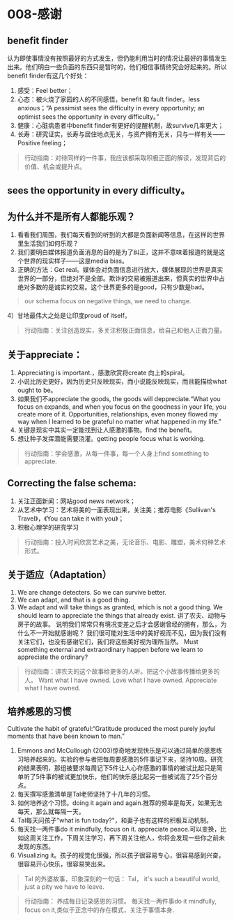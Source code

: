 # 008-感谢
## benefit finder
认为即使事情没有按照最好的方式发生，但仍能利用当时的情况让最好的事情发生出来。他们明白一些负面的东西只是暂时的，他们相信事情终究会好起来的。所以benefit finder有这几个好处： 
1. 感受：Feel better；
2. 心态：被火烧了家园的人的不同感悟，benefit 和 fault finder。less anxious；“A pessimist sees the difficulty in every opportunity; an optimist sees the opportunity in every difficulty。”
3. 健康：心脏病患者中benefit finder有更好的提醒机制，故survive几率更大； 
4. 长寿：研究证实，长寿与居住地点无关，与资产拥有无关，只与一样有关——Positive feeling；
> 行动指南：对待同样的一件事，我应该都采取积极正面的解读，发现背后的价值、机会或提升点。
## sees the opportunity in every difficulty。 
## 为什么并不是所有人都能乐观？
1. 看看我们周围，我们每天看到的听到的大都是负面新闻等信息，在这样的世界里生活我们如何乐观？ 
2. 我们要明白媒体报道负面消息的目的是为了纠正，这并不意味着报道的就是这个世界的现实样子——这是media bias。
3. 正确的方法：Get real。媒体会对负面信息进行放大，媒体展现的世界是真实世界的一部分，但绝对不是全部。欺诈的交易被报道出来，但真实的世界中占绝对多数的是诚实的交易。这个世界更多的是good，只有少数是bad。 
> our schema focus on negative things, we need to change.
> 
4）甘地最伟大之处是让印度proud of itself。 
> 行动指南：关注创造现实，多关注积极正面信息，给自己和他人正面力量。 
## 关于appreciate：
1. Appreciating is important.，感激欣赏将create 向上的spiral。
2. 小说比历史更好，因为历史只反映现实，而小说能反映现实，而且能描绘what ought to be。 
3. 如果我们不appreciate the goods, the goods will deppreciate.“What you focus on expands, and when you focus on the goodness in your life, you create more of it. Opportunities, relationships, even money flowed my way when I learned to be grateful no matter what happened in my life.” 
4. 关键是现实中其实一定能找到让人感激的事物。find the benefit。 
5. 想让种子发挥潜能需要浇灌。getting people focus what is working.
> 行动指南：学会感激，从每一件事，每一个人身上find something to appreciate.

 ## Correcting the false schema: 
1. 关注正面新闻：网站good news network； 
2. 从艺术中学习：艺术将美的一面表现出来，关注美；推荐电影《Sullivan's Travel》，《You can take it with you》；
3. 积极心理学的研究学习 
> 行动指南：投入时间欣赏艺术之美，无论音乐、电影、雕塑，美术何种艺术形式。 
## 关于适应（Adaptation） 
1. We are change detecters. So we can survive better. 
2. We can adapt, and that is a good thing. 
3.  We adapt and will take things as granted, which is not a good thing. 
We should learn to appreciate the things that already exist. 
讲了农夫、动物与房子的故事。
说明我们常常只有境况变差之后才会感谢曾经的拥有，那么，为什么不一开始就感谢呢？
我们很可能对生活中的美好视而不见，因为我们没有关注它们，也没有感谢它们，我们将这些美好视为理所当然。
Must something external and extraordinary happen before we learn to appreciate the ordinary?
> 行动指南：讲农夫的这个故事给更多的人听。把这个小故事传播给更多的人。
Want what I have owned. 
Love what I have owned. 
Appreciate what I have owned. 
## 培养感恩的习惯 
Cultivate the habit of grateful:“Gratitude produced the most purely joyful moments that have been known to man.”
 1.  Emmons and McCullough (2003)惊奇地发现快乐是可以通过简单的感恩练习培养起来的。实验的参与者把每周要感激的5件事记下来，坚持10周。研究的结果表明，那组被要求每周记下5件让人心存感激的事情的被试比起只是简单听了5件事的被试更加快乐，他们的快乐感比起另一些被试高了25个百分点。 
 2. 每天撰写感激清单是Tal老师坚持了十几年的习惯。 
 3. 如何培养这个习惯。doing it again and again.推荐的频率是每天，如果无法每天，那么就每隔一天。 
 4. Tal每天问孩子"what is fun today?"，和妻子也有这样的积极互动机制。
 5. 每天找一两件事do it mindfully, focus on it. appreciate peace.可以变换，比如这周关注工作，下周关注学习，再下周关注他人，你将会发现一些你之前未发现的东西。 
 6. Visualizing it。孩子的视觉化很强，所以孩子很容易专心，很容易感到兴奋，很容易开心快乐，很容易笑出来。 
 > Tal 的外婆故事，印象深刻的一句话： Tal， it's such a beautiful world, just a pity we have to leave.
 
 > 行动指南：
 > 养成每日记录感恩的习惯。
 > 每天找一两件事do it mindfully, focus on it,类似于正念中的存在模式，关注于事情本身. 